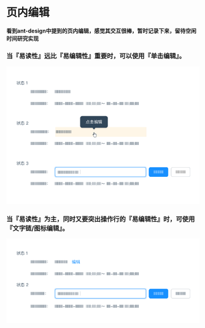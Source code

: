 # 页内编辑

**看到ant-design中提到的页内编辑，感觉其交互很棒，暂时记录下来，留待空闲时间研究实现**

### 当『易读性』远比『易编辑性』重要时，可以使用『单击编辑』。

![页内编辑](images/ant-design-pic-1.png)


### 当『易读性』为主，同时又要突出操作行的『易编辑性』时，可使用『文字链/图标编辑』。

![页内编辑](images/ant-design-pic-2.png)